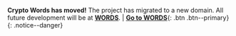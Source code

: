 
**Crypto Words has moved!** The project has migrated to a new domain. All future development will be at [**WORDS**](https://bitcoinwords.github.io/). | [**Go to WORDS**](https://bitcoinwords.github.io/){: .btn .btn--primary}
{: .notice--danger}
